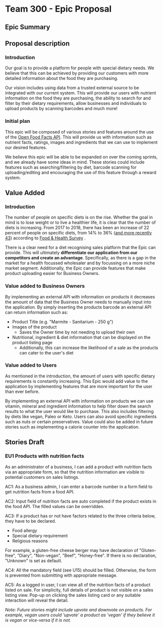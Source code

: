 # Team 300 - Epic Proposal

## Epic Summary

## Proposal description

### Introduction

Our goal is to provide a platform for people with special dietary needs. We believe that this can be
achieved by providing our customers with more detailed information about the food they are
purchasing.

Our vision includes using data from a trusted external source to be integrated with our
current system. This will provide our users with nutrient information on the food they are
purchasing, the ability to search for and filter by their dietary requirements, allow businesses and
individuals to upload products by scanning barcodes and much more!

### Initial plan

This epic will be composed of various stories and features around the use of the [Open Food Facts API](https://world.openfoodfacts.org/). This
will provide us with information such as nutrient facts, ratings, images and ingredients that we can
use to implement our desired features.

We believe this epic will be able to be expanded on over the coming sprints, and we already have
some ideas in mind. These stories could include features such as searching/filtering by diet,
barcode scanning for uploading/editing and encouraging the use of this feature through a reward
system.

## Value Added

### Introduction

The number of people on specific diets is on the rise. Whether the goal in mind is to lose weight or
to live a healthier life, it is clear that the number of diets is increasing. From 2017 to 2018,
there has been an increase of 22 percent of people on specific diets, from 14% to
36% ([and more recently 43](https://foodinsight.org/wp-content/uploads/2020/06/2020-Food-and-Health-Survey-.pdf))
according to
[Food & Health Survey](https://foodinsight.org/one-third-of-americans-are-dieting-including-one-in-10-who-fast-while-consumers-also-hunger-for-organic-natural-and-sustainable/)
.

There is a clear need for a diet recognising sales platform that the Epic can provide. This will
ultimately **differentiate our application from our competitors and create an advantage**.
Specifically, as there is a gap in the market for a health focussed wholesaler and by focussing on a
more niche market segment. Additionally, the Epic can provide features that make product uploading
easier for Business Owners.

### Value added to Business Owners

By implementing an external API with information on products it decreases the amount of data that
the Business Owner needs to manually input into the application. By simply inserting the products
barcode an external API can return information such as:

- Product Title (e.g. "Marmite - Sanitarium - 250 g")
- Images of the product
    - Saves the Owner time by not needing to upload their own
- Nutritional, ingredient & diet information that can be displayed on the product listing page
    - Additionally, this can increase the likelihood of a sale as the products can cater to the
      user's diet

### Value added to Users

As mentioned in the introduction, the amount of users with specific dietary requirements is
constantly increasing. This Epic would add value to the application by implementing features that
are more important for the user than ever before.

By implementing an external API with information on products we can use vitamin, mineral and
ingredient information to help filter down the search results to what the user would like to
purchase. This also includes filtering by diets like vegan, Paleo or Keto. Users can also avoid
specific ingredients such as nuts or certain preservatives. Value could also be added in future
stories such as implementing a calorie counter into the application.

## Stories Draft

### EU1 Products with nutrition facts

As an administrator of a business, I can add a product with nutrition facts via an appropriate form, 
so that the nutrition information are visible to potential customers on sales listings.

AC1: As a business admin, I can enter a barcode number in a form field to get nutrition facts from 
a food API. 

AC2: Input field of nutrition facts are auto completed if the product exists in the food API.
The filled values can be overridden.

AC3: If a product has or not have factors related to the three criteria below, they have to be 
declared.

- Food allergy
- Special dietary requirement
- Religious reasons

For example, a gluten-free cheese berger may have declaration of "Gluten-free", "Diary", 
"Non-vegan", "Beef", "Honey-free". If there is no declaration, "Unknown" is set as default.

AC4: All the mandatory field (see U15) should be filled. Otherwise, the form is prevented 
from submitting with appropriate message.

AC5: As a logged in user, I can view all of the nutrition facts of a product listed on sale. 
For simplicity, full details of product is not visible on a sales listing view. 
Pop-up on clicking the sales listing card or any suitable interaction will reveal the detail.

*Note: Future stories might include upvote and downvote on products. For example, vegan users could 
'upvote' a product as 'vegan' if they believe it is vegan or vice-versa if it is not.*
